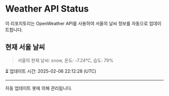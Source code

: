 
# Weather API Status

이 리포지토리는 OpenWeather API를 사용하여 서울의 날씨 정보를 자동으로 업데이트합니다.

## 현재 서울 날씨
> 서울의 현재 날씨: snow, 온도: -7.24°C, 습도: 79%

⏳ 업데이트 시간: 2025-02-06 22:12:28 (UTC)

---
자동 업데이트 봇에 의해 관리됩니다.
